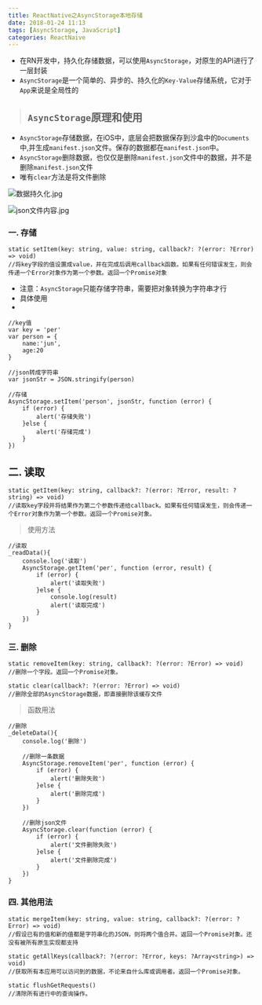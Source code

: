 ```yaml
---
title: ReactNative之AsyncStorage本地存储
date: 2018-01-24 11:13
tags: [AsyncStorage, JavaScript]
categories: ReactNaive
---
```



- 在RN开发中，持久化存储数据，可以使用`AsyncStorage`，对原生的API进行了一层封装
- `AsyncStorage`是一个简单的、异步的、持久化的`Key-Value`存储系统，它对于`App`来说是全局性的

<!-- more -->

> ## `AsyncStorage`原理和使用
- `AsyncStorage`存储数据，在iOS中，底层会把数据保存到沙盒中的`Documents`中,并生成`manifest.json`文件。保存的数据都在`manifest.json`中。
- `AsyncStorage`删除数据，也仅仅是删除`manifest.json`文件中的数据，并不是删除`manifest.json`文件
- 唯有`clear`方法是将文件删除

![数据持久化.jpg](http://upload-images.jianshu.io/upload_images/4122543-59ec94ecc769d233.jpg?imageMogr2/auto-orient/strip%7CimageView2/2/w/300)

![json文件内容.jpg](http://upload-images.jianshu.io/upload_images/4122543-296bd2a19ea5dc90.jpg?imageMogr2/auto-orient/strip%7CimageView2/2/w/1240)



### 一. 存储

```objc
static setItem(key: string, value: string, callback?: ?(error: ?Error) => void) 
//将key字段的值设置成value，并在完成后调用callback函数。如果有任何错误发生，则会传递一个Error对象作为第一个参数。返回一个Promise对象
```

- 注意：`AsyncStorage`只能存储字符串，需要把对象转换为字符串才行
- 具体使用
- 

```objc
//key值
var key = 'per'
var person = {
    name:'jun',
    age:20
}

//json转成字符串
var jsonStr = JSON.stringify(person)

//存储
AsyncStorage.setItem('person', jsonStr, function (error) {
    if (error) {
        alert('存储失败')
    }else {
        alert('存储完成')
    }
})
```

## 二. 读取

```objc
static getItem(key: string, callback?: ?(error: ?Error, result: ?string) => void) 
//读取key字段并将结果作为第二个参数传递给callback。如果有任何错误发生，则会传递一个Error对象作为第一个参数。返回一个Promise对象。
```

> 使用方法


```objc
//读取
_readData(){
    console.log('读取')
    AsyncStorage.getItem('per', function (error, result) {
        if (error) {
            alert('读取失败')
        }else {
            console.log(result)
            alert('读取完成')
        }
    })
}

```

### 三. 删除

```objc
static removeItem(key: string, callback?: ?(error: ?Error) => void) 
//删除一个字段。返回一个Promise对象。

static clear(callback?: ?(error: ?Error) => void) 
//删除全部的AsyncStorage数据，即直接删除该缓存文件
```

> 函数用法


```objc
//删除
_deleteData(){
    console.log('删除')

    //删除一条数据
    AsyncStorage.removeItem('per', function (error) {
        if (error) {
            alert('删除失败')
        }else {
            alert('删除完成')
        }
    })

    //删除json文件
    AsyncStorage.clear(function (error) {
        if (error) {
            alert('文件删除失败')
        }else {
            alert('文件删除完成')
        }
    })
}
```

### 四. 其他用法

```objc
static mergeItem(key: string, value: string, callback?: ?(error: ?Error) => void) 
//假设已有的值和新的值都是字符串化的JSON，则将两个值合并。返回一个Promise对象。还没有被所有原生实现都支持

static getAllKeys(callback?: ?(error: ?Error, keys: ?Array<string>) => void) 
//获取所有本应用可以访问到的数据，不论来自什么库或调用者。返回一个Promise对象。

static flushGetRequests() 
//清除所有进行中的查询操作。
```



